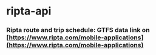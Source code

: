 # ripta-api

### Ripta route and trip schedule: GTFS data link on [https://www.ripta.com/mobile-applications](https://www.ripta.com/mobile-applications)
